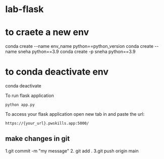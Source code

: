 # lab-flask

<!-- ![image](https://user-images.githubusercontent.com/115451707/196919992-edcfea8b-e3f6-4f35-9398-43be66b5622d.png) -->

# to craete a  new env

conda create --name env_name python==python_version
conda create --name sneha python==3.9
conda create -p sneha python==3.9


# to  conda deactivate env
conda deactivate


To run flask application 

```
python app.py
```



To access your flask application open new tab in and paste the url:
```
https://{your_url}.pwskills.app:5000/
```
## make changes in git

1.git commit -m "my message"
2. git add .
3.git push origin main